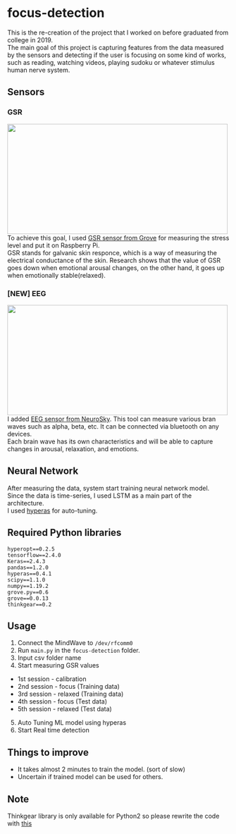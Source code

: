 # focus-detection  
This is the re-creation of the project that I worked on before graduated from college in 2019.  
The main goal of this project is capturing features from the data measured by the sensors and detecting if the user is focusing on some kind of works, such as reading, watching videos, playing sudoku or whatever stimulus human nerve system.  
## Sensors
### GSR
<img src="https://user-images.githubusercontent.com/33390452/130960335-2aeb0d29-f083-4633-b283-fc15a75a20e0.jpg" width="500" height="250"></img>  
To achieve this goal, I used [GSR sensor from Grove](https://wiki.seeedstudio.com/Grove-GSR_Sensor/) for measuring the stress level and put it on Raspberry Pi.  
GSR stands for galvanic skin responce, which is a way of measuring the electrical conductance of the skin. Research shows that the value of GSR goes down when emotional arousal changes, on the other hand, it goes up when emotionally stable(relaxed).  
### [NEW] EEG     
<img src="https://user-images.githubusercontent.com/33390452/130960330-a60ab3f9-69c9-4209-8706-e8d922aa12df.jpg" width="500" height="250"></img>  
I added [EEG sensor from NeuroSky](https://store.neurosky.com/pages/mindwave). This tool can measure various bran waves such as alpha, beta, etc. It can be connected via bluetooth on any devices.   
Each brain wave has its own characteristics and will be able to capture changes in arousal, relaxation, and emotions.
## Neural Network 
After measuring the data, system start training neural network model.  
Since the data is time-series, I used LSTM as a main part of the architecture.  
I used [hyperas](https://github.com/maxpumperla/hyperas) for auto-tuning.
## Required Python libraries 
```
hyperopt==0.2.5
tensorflow==2.4.0
Keras==2.4.3
pandas==1.2.0
hyperas==0.4.1
scipy==1.1.0
numpy==1.19.2
grove.py==0.6
grove==0.0.13
thinkgear==0.2
```
## Usage
1. Connect the MindWave to `/dev/rfcomm0`
2. Run `main.py` in the `focus-detection` folder.
3. Input csv folder name
4. Start measuring GSR values
  * 1st session - calibration
  * 2nd session - focus (Training data)
  * 3rd session - relaxed (Training data)
  * 4th session - focus (Test data)
  * 5th session - relaxed (Test data)
5. Auto Tuning ML model using hyperas
6. Start Real time detection
## Things to improve
- It takes almost 2 minutes to train the model. (sort of slow)
- Uncertain if trained model can be used for others.
## Note
Thinkgear library is only available for Python2 so please rewrite the code with [this](https://github.com/groner/pythinkgear/pull/4/commits/2c13093b878dd8c7bb071ecc7f5e956de4e72d9d)
